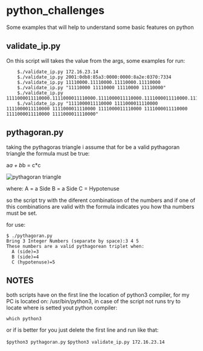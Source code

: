 # python_challenges
Some examples that will help to understand some basic features on python


## validate_ip.py

On this script will takes the value from the args, some examples for run:
```
	$./validate_ip.py 172.16.23.14 
	$./validate_ip.py 2001:0db8:85a3:0000:0000:8a2e:0370:7334
	$./validate_ip.py 11110000.11110000.11110000.11110000 
	$./validate_ip.py "11110000 11110000 11110000 11110000" 
	$./validate_ip.py 1111000011110000.1111000011110000.1111000011110000.1111000011110000.1111000011110000.1111000011110000.1111000011110000.1111000011110000
	$./validate_ip.py "1111000011110000 1111000011110000 1111000011110000 1111000011110000 1111000011110000 1111000011110000 1111000011110000 1111000011110000"
```

## pythagoran.py
taking the pythagoras triangle i assume that for be a valid pythagoran triangle the formula must be true:

a*a + b*b = c*c

![pythagoran triangle](https://upload.wikimedia.org/wikipedia/commons/thumb/2/24/Trigonometria_01a.svg/1200px-Trigonometria_01a.svg.png)

where:
    A = a Side
    B = a Side
    C = Hypotenuse

so the script try with the diferent combinatiosn of the numbers and if one of this combinations are valid with the formula indicates you how tha numbers must be set.

for use:

```
$ ./pythagoran.py
Bring 3 Integer Numbers (separate by space):3 4 5
These numbers are a valid pythagorean triplet when:
  A (side)=3
  B (side)=4
  C (hypotenuse)=5
```


## NOTES

both scripts have on the first line the location of python3 compiler, for my PC is located on: /usr/bin/python3, in case of the script not runs try to locate where is setted yout python compiler:

``` which python3 ```

or if is better for you just delete the first line and run like that:

``` $python3 pythagoran.py ```
``` $python3 validate_ip.py 172.16.23.14 ```
